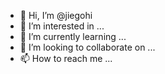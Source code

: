- 👋 Hi, I’m @jiegohi
- 👀 I’m interested in ...
- 🌱 I’m currently learning ...
- 💞️ I’m looking to collaborate on ...
- 📫 How to reach me ...

<!---
jiegohi/jiegohi is a ✨ special ✨ repository because its `README.md` (this file) appears on your GitHub profile.
You can click the Preview link to take a look at your changes.
--->
